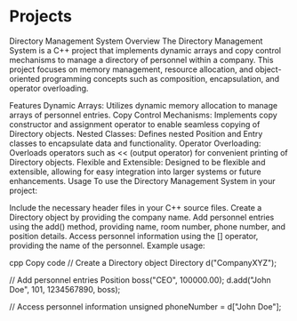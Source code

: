 # Projects
Directory Management System
Overview
The Directory Management System is a C++ project that implements dynamic arrays and copy control mechanisms to manage a directory of personnel within a company. This project focuses on memory management, resource allocation, and object-oriented programming concepts such as composition, encapsulation, and operator overloading.

Features
Dynamic Arrays: Utilizes dynamic memory allocation to manage arrays of personnel entries.
Copy Control Mechanisms: Implements copy constructor and assignment operator to enable seamless copying of Directory objects.
Nested Classes: Defines nested Position and Entry classes to encapsulate data and functionality.
Operator Overloading: Overloads operators such as << (output operator) for convenient printing of Directory objects.
Flexible and Extensible: Designed to be flexible and extensible, allowing for easy integration into larger systems or future enhancements.
Usage
To use the Directory Management System in your project:

Include the necessary header files in your C++ source files.
Create a Directory object by providing the company name.
Add personnel entries using the add() method, providing name, room number, phone number, and position details.
Access personnel information using the [] operator, providing the name of the personnel.
Example usage:

cpp
Copy code
// Create a Directory object
Directory d("CompanyXYZ");

// Add personnel entries
Position boss("CEO", 100000.00);
d.add("John Doe", 101, 1234567890, boss);

// Access personnel information
unsigned phoneNumber = d["John Doe"];
